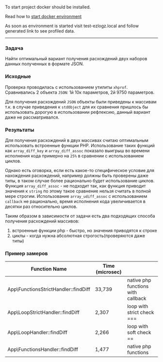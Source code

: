To start project docker should be installed.

Read how to [start docker environment](docker/README.md)

As soon as environment is started visit test-ezlogz.local and follow
generated link to see profiled data.

----

### Задача

Найти оптимальный вариант получения расхождений двух наборов
данных полученных в формате JSON.

### Исходные

Проверка проводилась с использованием утилиты `xhprof`.
Сравнивались 2 объекта `JSON`: 1й 10к параметров, 2й 9750 параметров.

Для получения расхождений `JSON` объекты были приведены к массивам т.к.
в случае приведения к `stdObject` для их сравнения пришлось бы использовать
дорогую в использовании рефлексию, данный вариант даже не рассматривался.

### Результаты

Для получения расхождений в двух массивах считаю оптимальным использовать
встроенные функции PHP. Использование таких функций как `array_diff_key` и
`array_diff_assoc` показало выигрыш во времени исполнения кода примерно на
`25%` в сравнении с использованием циклов.

Однако есть оговорка, если есть какое-то специфическое условие для
нахождения расхождений, например должны быть проверены даже типы, в таком
случае более рационально будет использование циклов. Функция 
`array_diff_assoc` - не подходит так, как функция приводит значения
к `string` по этому такое сравнение нельзя считать в полной мере строгим.
Использование `array_udiff_assoc` с использованием `callback` не
рационально, время исполнения кода увеличивается в десятки раз
относительно циклов.

Таким образом в зависимости от задачи есть два подходящих способа получения
расхождений массивов:
1. встроенные функции php - быстро, но значения приводятся к строке
2. циклы - когда нужна абсолютная строгость(проверяются даже типы)

### Пример замеров

| Function Name | Time (microsec) | |
| ------ | ------ | ------ |
| App\FunctionsStrictHandler::findDiff | 33,739 | native php functions with callback |
| App\LoopStrictHandler::findDiff | 2,307 | loop with strict check === |
| App\LoopHandler::findDiff | 2,266 | loop with soft check == |
| App\FunctionsHandler::findDiff | 1,477 | native php functions |